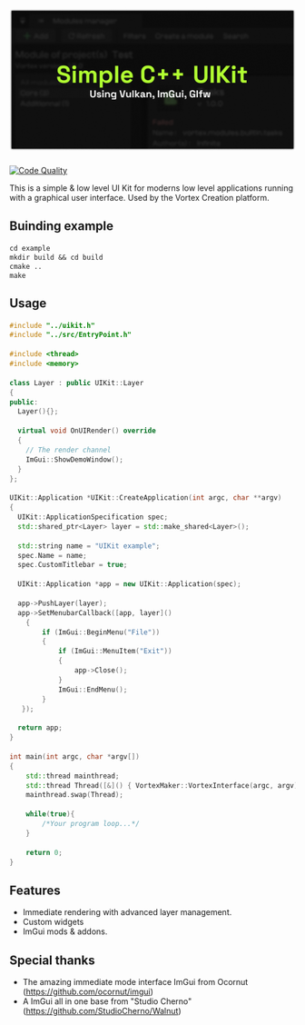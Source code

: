 <a href="https://infinite.si">
  <h1 align="center">
    <picture>
      <source media="(prefers-color-scheme: dark)" srcset="./banner.png">
      <img height="250px" src="./banner.png">
    </picture>
  </h1>
</a>

<a title="Code Quality" href="https://www.codefactor.io/repository/github/infinitehq/uikit"><img alt="Code Quality" src="https://img.shields.io/codefactor/grade/github/infinitehq/uikit?longCache=true&style=for-the-badge&label=Code%20Quality&logoColor=fff&logo=CodeFactor&branch=master"></a>


This is a simple & low level UI Kit for moderns low level applications running with a graphical user interface.
Used by the Vortex Creation platform.

## Buinding example
```
cd example
mkdir build && cd build
cmake ..
make
```

## Usage
```cpp
#include "../uikit.h"
#include "../src/EntryPoint.h"

#include <thread>
#include <memory>

class Layer : public UIKit::Layer
{
public:
  Layer(){};

  virtual void OnUIRender() override
  {
    // The render channel
    ImGui::ShowDemoWindow();
  }
};

UIKit::Application *UIKit::CreateApplication(int argc, char **argv)
{
  UIKit::ApplicationSpecification spec;
  std::shared_ptr<Layer> layer = std::make_shared<Layer>();
  
  std::string name = "UIKit example";
  spec.Name = name;
  spec.CustomTitlebar = true;

  UIKit::Application *app = new UIKit::Application(spec);

  app->PushLayer(layer);
  app->SetMenubarCallback([app, layer]()
    {
        if (ImGui::BeginMenu("File"))
        {
            if (ImGui::MenuItem("Exit"))
            {
                app->Close();
            }
            ImGui::EndMenu();
        }
   });

  return app;
}

int main(int argc, char *argv[])
{
    std::thread mainthread;
    std::thread Thread([&]() { VortexMaker::VortexInterface(argc, argv); });
    mainthread.swap(Thread);

    while(true){
        /*Your program loop...*/
    }

    return 0;
}
```



## Features
- Immediate rendering with advanced layer management.
- Custom widgets
- ImGui mods & addons.

## Special thanks
- The amazing immediate mode interface ImGui from Ocornut (https://github.com/ocornut/imgui)
- A ImGui all in one base from "Studio Cherno" (https://github.com/StudioCherno/Walnut)
